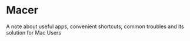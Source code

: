 # Macer
A note about useful apps, convenient shortcuts, common troubles and its solution for Mac Users
